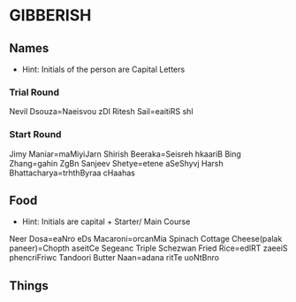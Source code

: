 # GIBBERISH

## Names

- Hint: Initials of the person are Capital Letters

### Trial Round
Nevil Dsouza=Naeisvou zDl
Ritesh Sail=eaitiRS shl

### Start Round

Jimy Maniar=maMiyiJarn
Shirish Beeraka=Seisreh hkaariB
Bing Zhang=gahin ZgBn
Sanjeev Shetye=etene aSeShyvj
Harsh Bhattacharya=trhthByraa cHaahas

## Food

- Hint: Initials are capital + Starter/ Main Course

Neer Dosa=eaNro eDs
Macaroni=orcanMia
Spinach Cottage Cheese(palak paneer)=Chopth aseitCe Segeanc
Triple Schezwan Fried Rice=edlRT  zaeeiS phencriFriwc
Tandoori Butter Naan=adana ritTe uoNtBnro

## Things
